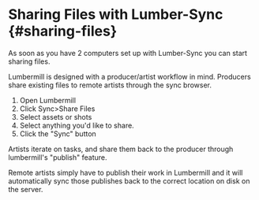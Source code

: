 # Sharing Files with Lumber-Sync {#sharing-files}

As soon as you have 2 computers set up with Lumber-Sync you can start sharing files. 

Lumbermill is designed with a producer/artist workflow in mind.  Producers share existing files to remote artists through the sync browser.  

1) Open Lumbermill
2) Click Sync>Share Files
3) Select assets or shots
4) Select anything you'd like to share.
5) Click the "Sync" button

Artists iterate on tasks, and share them back to the producer through lumbermill's "publish" feature.

Remote artists simply have to publish their work in Lumbermill and it will automatically sync those publishes back to the correct location on disk on the server. 
